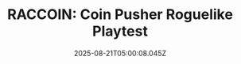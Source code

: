 ---
title: "RACCOIN: Coin Pusher Roguelike Playtest"
id: 3921890
date: 2025-08-21T05:00:08.045Z
link: games/steam/recent/raccoin-coin-pusher-roguelike-playtest
image: http://media.steampowered.com/steamcommunity/public/images/apps/3921890/b06de9268dae8034f5fdb7b84c6c3357f4e65c8d.jpg
playtime_2weeks: 14
playtime_forever: 14
playtime_windows_forever: 0
playtime_mac_forever: 0
playtime_linux_forever: 14
playtime_deck_forever: 14
---